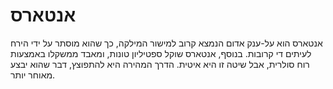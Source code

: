 # אנטארס

אנטארס הוא על-ענק אדום הנמצא קרוב למישור המילקה, כך שהוא מוסתר על ידי הירח
לעיתים די קרובות. בנוסף, אנטארס שוקל ספטיליון טונות, ומאבד ממשקלו באמצעות רוח
סולרית, אבל שיטה זו היא איטית. הדרך המהירה היא להתפוצץ, דבר שהוא יבצע מאוחר
יותר.
